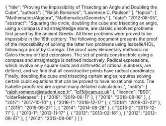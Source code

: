 {
    "title": "Proving the Impossibility of Trisecting an Angle and Doubling the Cube",
    "authors": [
        "Ralph Romanos",
        "Lawrence C. Paulson"
    ],
    "topics": [
        "Mathematics/Algebra",
        "Mathematics/Geometry"
    ],
    "date": "2012-08-05",
    "abstract": "Squaring the circle, doubling the cube and trisecting an angle, using a compass and straightedge alone, are classic unsolved problems first posed by the ancient Greeks. All three problems were proved to be impossible in the 19th century. The following document presents the proof of the impossibility of solving the latter two problems using Isabelle/HOL, following a proof by Carrega. The proof uses elementary methods: no Galois theory or field extensions. The set of points constructible using a compass and straightedge is defined inductively. Radical expressions, which involve only square roots and arithmetic of rational numbers, are defined, and we find that all constructive points have radical coordinates. Finally, doubling the cube and trisecting certain angles requires solving certain cubic equations that can be proved to have no rational roots. The Isabelle proofs require a great many detailed calculations.",
    "notify": [
        "ralph.romanos@student.ecp.fr",
        "lp15@cam.ac.uk"
    ],
    "licence": "BSD",
    "olderReleases": [
        {
            "2019": "2019-06-11"
        },
        {
            "2018": "2018-08-16"
        },
        {
            "2017": "2017-10-10"
        },
        {
            "2016-1": "2016-12-17"
        },
        {
            "2016": "2016-02-22"
        },
        {
            "2015": "2015-05-27"
        },
        {
            "2014": "2014-08-28"
        },
        {
            "2013-2": "2013-12-11"
        },
        {
            "2013-1": "2013-11-17"
        },
        {
            "2013": "2013-02-16"
        },
        {
            "2012": "2012-08-07"
        },
        {
            "2012": "2012-08-06"
        }
    ]
}